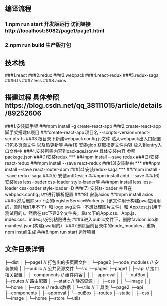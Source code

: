 ## 编译流程
### 1.npm run start 开发版运行 访问链接http://localhost:8082/page1/page1.html
### 2.npm run build 生产版打包
## 技术栈
###1.react
###2.redux
###3.webpack
###4.react-redux
###5.redux-saga
###6.ts
###7.less
###8.axios
## 搭建过程 具体参照https://blog.csdn.net/qq_38111015/article/details/89252606
###1.安装脚手架
###npm install -g create-react-app
###2.create-react-app脚手架搭建ts项目
###create-react-app 项目名 --scripts-version=react-scripts-ts
###3.根目录下新建webpack.config.js文件 贴入webpack出入口配置 打包多页面文件 以及热更新等
###(1) 安装glob 获取指定文件内容 放入到entry入口文件中
###4.安装所需内容到package.json中 具体安装内容 参照package.json
###(1)安装redux ***
###npm install --save redux
###(2)安装react-redux
###npm install --save react-redux
###(3)安装路由 ***
###npm install --save react-router-dom 
###(4) 安装redux-saga ***
###npm install --save redux-saga
###(5) 安装antDesign
###npm install antd --save
###(6) 安装less less-loader css-loader style-loader等
###npm install less less-loader css-loader style-loader -D
###(7) 安装ts-loader 并且在webpack.config.js中进行解析配置
###(8)  安装axios
###npm install axios
###5.然后删除src下面的registerServiceWorker.js（该文件用于构建pwa应用用的，暂时我们用不了）和 logo.svg文件（不想处理图片文件）和 App.test.js(用于测试用的)。然后在src下建2个文件夹，将src下的App.css、App.js、index.css、index.js分别粘贴进去
###6.进入public文件下，删除favicon.ico和 manifest.json(构建pwa用的）
###7.删除当前目录中的node_modules，重新npm install生成
###8.npm run start 运行项目
## 文件目录详情
├─dist
│  ├─page1 // 打包出的多页面文件
│  └─page2
├─node_modules // 安装依赖
│ 
├─public // 公共资源文件
└─src
    └─pages 
        ├─page1
        │  ├─api // 接口相关配置
        │  ├─components // 组件内容
        │  │  ├─approval
        │  │  └─outBox
        │  ├─routes // 路由配置
        │  ├─static // 静态资源
        │  │  ├─css
        │  │  └─image
        │  │      └─home
        │  ├─store // redux数据
        │  └─utils // 工具类
        └─page2
            ├─api
            ├─components
            │  ├─approval
            │  └─outBox
            ├─routes
            ├─static
            │  ├─css
            │  └─image
            │      └─home
            ├─store
            └─utils
